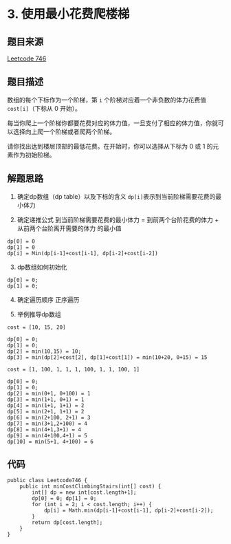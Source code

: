 # 3. 使用最小花费爬楼梯

## 题目来源
[Leetcode 746](https://leetcode-cn.com/problems/min-cost-climbing-stairs/)

## 题目描述
数组的每个下标作为一个阶梯，第 `i` 个阶梯对应着一个非负数的体力花费值 `cost[i]`（下标从 0 开始）。

每当你爬上一个阶梯你都要花费对应的体力值，一旦支付了相应的体力值，你就可以选择向上爬一个阶梯或者爬两个阶梯。

请你找出达到楼层顶部的最低花费。在开始时，你可以选择从下标为 0 或 1 的元素作为初始阶梯。


## 解题思路
1. 确定dp数组（dp table）以及下标的含义
`dp[i]`表示到当前阶梯需要花费的最小体力

2. 确定递推公式
到当前阶梯需要花费的最小体力 = 到前两个台阶花费的体力 + 从前两个台阶离开需要的体力 的最小值
```
dp[0] = 0
dp[1] = 0
dp[i] = Min(dp[i-1]+cost[i-1], dp[i-2]+cost[i-2])
```

3. dp数组如何初始化
```
dp[0] = 0;
dp[1] = 0;
```

4. 确定遍历顺序
正序遍历

5. 举例推导dp数组
```
cost = [10, 15, 20]

dp[0] = 0;
dp[1] = 0;
dp[2] = min(10,15) = 10;
dp[3] = min(dp[2]+cost[2], dp[1]+cost[1]) = min(10+20, 0+15) = 15
```

```
cost = [1, 100, 1, 1, 1, 100, 1, 1, 100, 1]

dp[0] = 0;
dp[1] = 0;
dp[2] = min(0+1, 0+100) = 1
dp[3] = min(1+1, 0+1) = 1
dp[4] = min(1+1, 1+1) = 2
dp[5] = min(2+1, 1+1) = 2
dp[6] = min(2+100, 2+1) = 3
dp[7] = min(3+1,2+100) = 4
dp[8] = min(4+1,3+1) = 4
dp[9] = min(4+100,4+1) = 5
dp[10] = min(5+1, 4+100) = 6
```
## 代码
```
public class Leetcode746 {
    public int minCostClimbingStairs(int[] cost) {
        int[] dp = new int[cost.length+1];
        dp[0] = 0; dp[1] = 0;
        for (int i = 2; i < cost.length; i++) {
            dp[i] = Math.min(dp[i-1]+cost[i-1], dp[i-2]+cost[i-2]);
        }
        return dp[cost.length];
    }
}
```